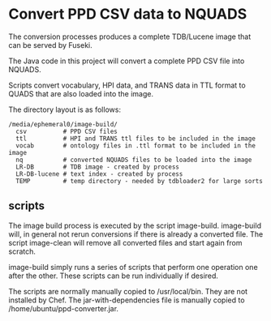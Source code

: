 # Convert PPD CSV data to NQUADS

The conversion processes produces a complete TDB/Lucene image that can be served by Fuseki.

The Java code in this project will convert a complete PPD CSV file into NQUADS.  

Scripts convert vocabulary, HPI data, and TRANS data in TTL format  to QUADS 
that are also loaded into the image.

The directory layout is as follows:

    /media/ephemeral0/image-build/
      csv          # PPD CSV files
      ttl          # HPI and TRANS ttl files to be included in the image
      vocab        # ontology files in .ttl format to be included in the image
      nq           # converted NQUADS files to be loaded into the image
      LR-DB        # TDB image - created by process
      LR-DB-lucene # text index - created by process
      TEMP         # temp directory - needed by tdbloader2 for large sorts
  
  
## scripts

The image build process is executed by the script image-build.  image-build will, in general
not rerun conversions if there is already a converted file.  The script image-clean will
remove all converted files and start again from scratch.

image-build simply runs a series of scripts that perform one operation one after the other.
These scripts can be run individually if desired.

The scripts are normally manually copied to /usr/local/bin.  They are not installed by Chef.
The jar-with-dependencies file is manually copied to /home/ubuntu/ppd-converter.jar.
